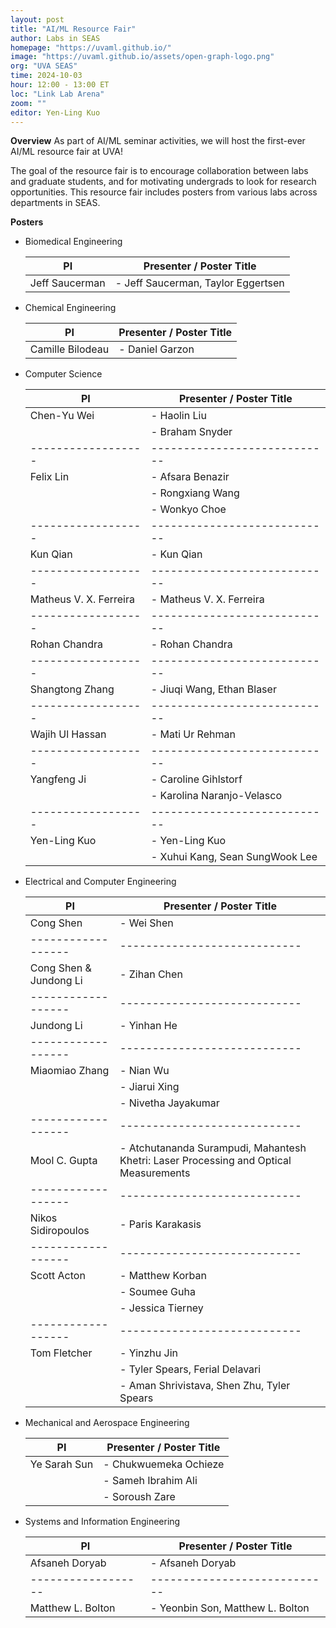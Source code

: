 ```yaml
---
layout: post
title: "AI/ML Resource Fair"
author: Labs in SEAS
homepage: "https://uvaml.github.io/"
image: "https://uvaml.github.io/assets/open-graph-logo.png"
org: "UVA SEAS"
time: 2024-10-03
hour: 12:00 - 13:00 ET
loc: "Link Lab Arena"
zoom: ""
editor: Yen-Ling Kuo
---
```


**Overview**
As part of AI/ML seminar activities, we will host the first-ever AI/ML resource fair at UVA!

The goal of the resource fair is to encourage collaboration between labs and graduate students, and for motivating undergrads to look for research opportunities. This resource fair includes posters from various labs across departments in SEAS.

**Posters**

- Biomedical Engineering

  | PI               | Presenter / Poster Title   |
  |------------------|----------------------------|
  | Jeff Saucerman   | - Jeff Saucerman, Taylor Eggertsen |

- Chemical Engineering

  | PI               | Presenter / Poster Title   |
  |------------------|----------------------------|
  | Camille Bilodeau | - Daniel Garzon            |


- Computer Science

  | PI               | Presenter / Poster Title   |
  |------------------|----------------------------|
  | Chen-Yu Wei      | - Haolin Liu               |
  |                  | - Braham Snyder            |
  |------------------|----------------------------|
  | Felix Lin        | - Afsara Benazir           |
  |                  | - Rongxiang Wang           |
  |                  | - Wonkyo Choe              |
  |------------------|----------------------------|
  | Kun Qian         | - Kun Qian                 |
  |------------------|----------------------------|
  | Matheus V. X. Ferreira  | - Matheus V. X. Ferreira |
  |------------------|----------------------------|
  | Rohan Chandra    | - Rohan Chandra            |
  |------------------|----------------------------|
  | Shangtong Zhang  | - Jiuqi Wang, Ethan Blaser |
  |------------------|----------------------------|
  | Wajih Ul Hassan  | - Mati Ur Rehman           |
  |------------------|----------------------------|
  | Yangfeng Ji      | - Caroline Gihlstorf       |
  |                  | - Karolina Naranjo-Velasco |
  |------------------|----------------------------|
  | Yen-Ling Kuo     | - Yen-Ling Kuo             |
  |                  | - Xuhui Kang, Sean SungWook Lee |

- Electrical and Computer Engineering

  | PI               | Presenter / Poster Title   |
  |------------------|----------------------------|
  | Cong Shen        | - Wei Shen                 |
  |------------------|----------------------------|
  | Cong Shen & Jundong Li | - Zihan Chen               |
  |------------------|----------------------------|
  | Jundong Li       | - Yinhan He                |
  |------------------|----------------------------|
  | Miaomiao Zhang   | - Nian Wu                  |
  |                  | - Jiarui Xing              |
  |                  | - Nivetha Jayakumar        |
  |------------------|----------------------------|
  | Mool C. Gupta    | - Atchutananda Surampudi, Mahantesh Khetri: Laser Processing and Optical Measurements |
  |------------------|----------------------------|
  | Nikos Sidiropoulos | - Paris Karakasis           |
  |------------------|----------------------------|
  | Scott Acton      | - Matthew Korban           |
  |                  | - Soumee Guha              |
  |                  | - Jessica Tierney          |
  |------------------|----------------------------|
  | Tom Fletcher     | - Yinzhu Jin               |
  |                  | - Tyler Spears, Ferial Delavari |
  |                  | - Aman Shrivistava, Shen Zhu, Tyler Spears |

- Mechanical and Aerospace Engineering

  | PI               | Presenter / Poster Title   |
  |------------------|----------------------------|
  | Ye Sarah Sun     | - Chukwuemeka Ochieze      |
  |                  | - Sameh Ibrahim Ali        |
  |                  | - Soroush Zare             |

- Systems and Information Engineering

  | PI               | Presenter / Poster Title   |
  |------------------|----------------------------|
  | Afsaneh Doryab   | - Afsaneh Doryab           |
  |------------------|----------------------------|
  | Matthew L. Bolton| - Yeonbin Son, Matthew L. Bolton |

